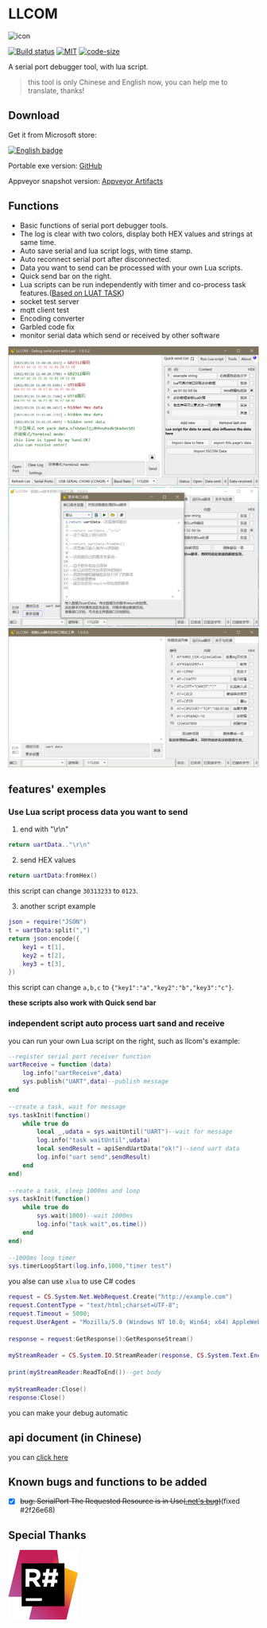 # LLCOM

![icon](/llcom/llcom.ico)

[![Build status](https://ci.appveyor.com/api/projects/status/telji5j8r0v5001c?svg=true)](https://ci.appveyor.com/project/chenxuuu/llcom)
[![MIT](https://img.shields.io/static/v1.svg?label=license&message=Apache+2&color=blue)](https://github.com/chenxuuu/llcom/blob/master/LICENSE)
[![code-size](https://img.shields.io/github/languages/code-size/chenxuuu/llcom.svg)](https://github.com/chenxuuu/llcom/archive/master.zip)

A serial port debugger tool, with lua script.

> this tool is only Chinese and English now, you can help me to translate, thanks!

## Download

Get it from Microsoft store:

<a href='//www.microsoft.com/store/apps/9PMPB0233S0S?cid=storebadge&ocid=badge'><img src='https://developer.microsoft.com/store/badges/images/English_get-it-from-MS.png' alt='English badge' width='160'/></a>

Portable exe version: [GitHub](https://github.com/chenxuuu/llcom/releases/latest)

Appveyor snapshot version: [Appveyor Artifacts](https://ci.appveyor.com/project/chenxuuu/llcom/build/artifacts)

## Functions

- Basic functions of serial port debugger tools.
- The log is clear with two colors, display both HEX values and strings at same time.
- Auto save serial and lua script logs, with time stamp.
- Auto reconnect serial port after disconnected.
- Data you want to send can be processed with your own Lua scripts.
- Quick send bar on the right.
- Lua scripts can be run independently with timer and co-process task features.([Based on LUAT TASK](http://wiki.openluat.com/doc/luatFramework/))
- socket test server
- mqtt client test
- Encoding converter
- Garbled code fix
- monitor serial data which send or received by other software

![screenEN](/image/screenEN.png)
![screen2](/image/screen2.jpg)
![screen3](/image/screen3.png)

## features' exemples

### Use Lua script process data you want to send

1. end with "\r\n"

```lua
return uartData.."\r\n"
```

2. send HEX values

```lua
return uartData:fromHex()
```

this script can change `30313233` to `0123`.

3. another script example

```lua
json = require("JSON")
t = uartData:split(",")
return json:encode({
    key1 = t[1],
    key2 = t[2],
    key3 = t[3],
})
```

this script can change `a,b,c` to `{"key1":"a","key2":"b","key3":"c"}`.

**these scripts also work with Quick send bar**

### independent script auto process uart sand and receive

you can run your own Lua script on the right, such as llcom's example:

```lua
--register serial port receiver function
uartReceive = function (data)
    log.info("uartReceive",data)
    sys.publish("UART",data)--publish message
end

--create a task, wait for message
sys.taskInit(function()
    while true do
        local _,udata = sys.waitUntil("UART")--wait for message
        log.info("task waitUntil",udata)
        local sendResult = apiSendUartData("ok!")--send uart data
        log.info("uart send",sendResult)
    end
end)

--reate a task, sleep 1000ms and loop
sys.taskInit(function()
    while true do
        sys.wait(1000)--wait 1000ms
        log.info("task wait",os.time())
    end
end)

--1000ms loop timer
sys.timerLoopStart(log.info,1000,"timer test")
```

you alse can use `xlua` to use C# codes

```lua
request = CS.System.Net.WebRequest.Create("http://example.com")
request.ContentType = "text/html;charset=UTF-8";
request.Timeout = 5000;
request.UserAgent = "Mozilla/5.0 (Windows NT 10.0; Win64; x64) AppleWebKit/537.36 (KHTML, like Gecko) Chrome/71.0.3578.98 Safari/537.36 Vivaldi/2.2.1388.37";

response = request:GetResponse():GetResponseStream()

myStreamReader = CS.System.IO.StreamReader(response, CS.System.Text.Encoding.UTF8);

print(myStreamReader:ReadToEnd())--get body

myStreamReader:Close()
response:Close()
```

you can make your debug automatic

## api document (in Chinese)

you can [click here](https://github.com/chenxuuu/llcom/blob/master/LuaApi.md)

## Known bugs and functions to be added

- [x] ~~bug: SerialPort The Requested Resource is in Use([.net's bug](https://github.com/dotnet/corefx/issues/39464))~~(fixed #2f26e68)

## Special Thanks

[![icon-resharper](/image/icon-resharper.svg)](https://www.jetbrains.com/?from=LLCOM)
